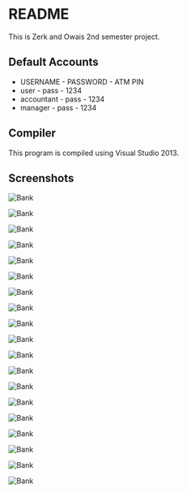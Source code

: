 # README #

This is Zerk and Owais 2nd semester project.

## Default Accounts ##
* USERNAME   - PASSWORD - ATM PIN
* user       - pass     - 1234
* accountant - pass     - 1234
* manager    - pass     - 1234

## Compiler ##

This program is compiled using Visual Studio 2013.


## Screenshots ##

![Bank](https://github.com/soachishti/project-b/raw/master/Screenshots/Bank001.png)

![Bank](https://github.com/soachishti/project-b/raw/master/Screenshots/Bank002.png)

![Bank](https://github.com/soachishti/project-b/raw/master/Screenshots/Bank003.png)

![Bank](https://github.com/soachishti/project-b/raw/master/Screenshots/Bank004.png)

![Bank](https://github.com/soachishti/project-b/raw/master/Screenshots/Bank005.png)

![Bank](https://github.com/soachishti/project-b/raw/master/Screenshots/Bank006.png)

![Bank](https://github.com/soachishti/project-b/raw/master/Screenshots/Bank007.png)

![Bank](https://github.com/soachishti/project-b/raw/master/Screenshots/Bank008.png)

![Bank](https://github.com/soachishti/project-b/raw/master/Screenshots/Bank009.png)

![Bank](https://github.com/soachishti/project-b/raw/master/Screenshots/Bank010.png)

![Bank](https://github.com/soachishti/project-b/raw/master/Screenshots/Bank011.png)

![Bank](https://github.com/soachishti/project-b/raw/master/Screenshots/Bank012.png)

![Bank](https://github.com/soachishti/project-b/raw/master/Screenshots/Bank013.png)

![Bank](https://github.com/soachishti/project-b/raw/master/Screenshots/Bank014.png)

![Bank](https://github.com/soachishti/project-b/raw/master/Screenshots/Bank015.png)

![Bank](https://github.com/soachishti/project-b/raw/master/Screenshots/Bank016.png)

![Bank](https://github.com/soachishti/project-b/raw/master/Screenshots/Bank017.png)

![Bank](https://github.com/soachishti/project-b/raw/master/Screenshots/Bank018.png)

![Bank](https://github.com/soachishti/project-b/raw/master/Screenshots/Bank019.png)